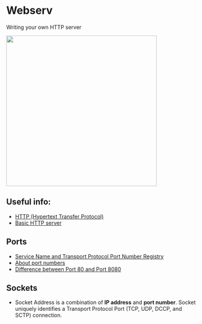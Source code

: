 # **Webserv**
Writing your own HTTP server

<img src="https://github.com/Janeway42/webserv/blob/main/webserv-arch.jpg" width=400 >

Useful info:
--------
- [HTTP (Hypertext Transfer Protocol) ](https://www.techtarget.com/whatis/definition/HTTP-Hypertext-Transfer-Protocol)
- [Basic HTTP server](https://medium.com/from-the-scratch/http-server-what-do-you-need-to-know-to-build-a-simple-http-server-from-scratch-d1ef8945e4fa)

## Ports
- [Service Name and Transport Protocol Port Number Registry](https://www.iana.org/assignments/service-names-port-numbers/service-names-port-numbers.xhtml?search=http-alt)
- [About port numbers](https://www.techtarget.com/searchnetworking/definition/port-number)
- [Difference between Port 80 and Port 8080](https://ourtechroom.com/tech/difference-between-port80-port8080/)

## Sockets
- Socket Address is a combination of **IP address** and **port number**. Socket uniquely identifies a Transport Protocol Port (TCP, UDP, DCCP, and SCTP) connection.
